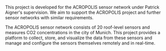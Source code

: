 This project is developed for the ACROPOLIS sensor network under Patrick Aigner's supervision. We aim to support the ACROPOLIS project and further sensor networks with similar requirements.

The ACROPOLIS sensor network consists of 20 roof-level sensors and measures CO2 concentrations in the city of Munich. This project provides a platform to collect, store, and visualize the data from these sensors and manage and configure the sensors themselves remotely and in real-time.
